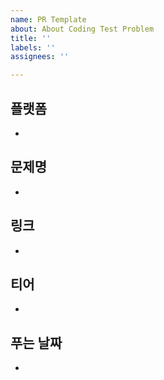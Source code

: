 ```yaml
---
name: PR Template
about: About Coding Test Problem
title: ''
labels: ''
assignees: ''

---
```


## 플랫폼
- 

## 문제명
- 

## 링크
- 

## 티어
- 

## 푸는 날짜
-
